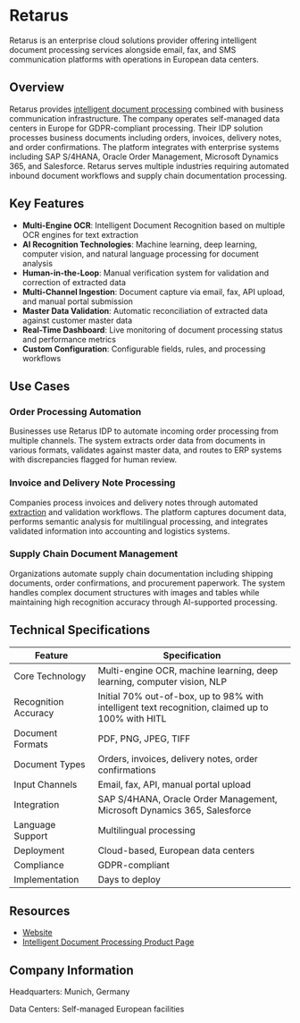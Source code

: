 # Retarus

Retarus is an enterprise cloud solutions provider offering intelligent document processing services alongside email, fax, and SMS communication platforms with operations in European data centers.

## Overview

Retarus provides [intelligent document processing](../../capabilities/document-understanding/index.md) combined with business communication infrastructure. The company operates self-managed data centers in Europe for GDPR-compliant processing. Their IDP solution processes business documents including orders, invoices, delivery notes, and order confirmations. The platform integrates with enterprise systems including SAP S/4HANA, Oracle Order Management, Microsoft Dynamics 365, and Salesforce. Retarus serves multiple industries requiring automated inbound document workflows and supply chain documentation processing.

## Key Features

- **Multi-Engine OCR**: Intelligent Document Recognition based on multiple OCR engines for text extraction
- **AI Recognition Technologies**: Machine learning, deep learning, computer vision, and natural language processing for document analysis
- **Human-in-the-Loop**: Manual verification system for validation and correction of extracted data
- **Multi-Channel Ingestion**: Document capture via email, fax, API upload, and manual portal submission
- **Master Data Validation**: Automatic reconciliation of extracted data against customer master data
- **Real-Time Dashboard**: Live monitoring of document processing status and performance metrics
- **Custom Configuration**: Configurable fields, rules, and processing workflows

## Use Cases

### Order Processing Automation

Businesses use Retarus IDP to automate incoming order processing from multiple channels. The system extracts order data from documents in various formats, validates against master data, and routes to ERP systems with discrepancies flagged for human review.

### Invoice and Delivery Note Processing

Companies process invoices and delivery notes through automated [extraction](../../capabilities/extraction/index.md) and validation workflows. The platform captures document data, performs semantic analysis for multilingual processing, and integrates validated information into accounting and logistics systems.

### Supply Chain Document Management

Organizations automate supply chain documentation including shipping documents, order confirmations, and procurement paperwork. The system handles complex document structures with images and tables while maintaining high recognition accuracy through AI-supported processing.

## Technical Specifications

| Feature | Specification |
|---------|---------------|
| Core Technology | Multi-engine OCR, machine learning, deep learning, computer vision, NLP |
| Recognition Accuracy | Initial 70% out-of-box, up to 98% with intelligent text recognition, claimed up to 100% with HITL |
| Document Formats | PDF, PNG, JPEG, TIFF |
| Document Types | Orders, invoices, delivery notes, order confirmations |
| Input Channels | Email, fax, API, manual portal upload |
| Integration | SAP S/4HANA, Oracle Order Management, Microsoft Dynamics 365, Salesforce |
| Language Support | Multilingual processing |
| Deployment | Cloud-based, European data centers |
| Compliance | GDPR-compliant |
| Implementation | Days to deploy |

## Resources

- [Website](https://www.retarus.com)
- [Intelligent Document Processing Product Page](https://www.retarus.com/products/business-process-solutions/automation/intelligent-document-processing/)

## Company Information

Headquarters: Munich, Germany

Data Centers: Self-managed European facilities
